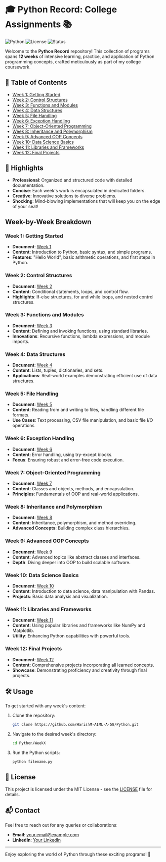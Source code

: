 # 🎓 Python Record: College Assignments 📚

![Python](https://img.shields.io/badge/Python-3.8%2B-blue.svg)
![License](https://img.shields.io/badge/license-MIT-green.svg)
![Status](https://img.shields.io/badge/status-Complete-brightgreen.svg)

Welcome to the **Python Record** repository! This collection of programs spans **12 weeks** of intensive learning, practice, and application of Python programming concepts, crafted meticulously as part of my college coursework.

## 🚀 Table of Contents
- [Week 1: Getting Started](#week-1-getting-started)
- [Week 2: Control Structures](#week-2-control-structures)
- [Week 3: Functions and Modules](#week-3-functions-and-modules)
- [Week 4: Data Structures](#week-4-data-structures)
- [Week 5: File Handling](#week-5-file-handling)
- [Week 6: Exception Handling](#week-6-exception-handling)
- [Week 7: Object-Oriented Programming](#week-7-object-oriented-programming)
- [Week 8: Inheritance and Polymorphism](#week-8-inheritance-and-polymorphism)
- [Week 9: Advanced OOP Concepts](#week-9-advanced-oop-concepts)
- [Week 10: Data Science Basics](#week-10-data-science-basics)
- [Week 11: Libraries and Frameworks](#week-11-libraries-and-frameworks)
- [Week 12: Final Projects](#week-12-final-projects)

## 🌟 Highlights

- **Professional**: Organized and structured code with detailed documentation.
- **Concise**: Each week's work is encapsulated in dedicated folders.
- **Creative**: Innovative solutions to diverse problems.
- **Shocking**: Mind-blowing implementations that will keep you on the edge of your seat!

## Week-by-Week Breakdown

### Week 1: Getting Started
- **Document**: [Week 1](https://github.com/HarishM-AIML-A-58/Python/tree/main/Week1)
- **Content**: Introduction to Python, basic syntax, and simple programs.
- **Features**: "Hello World", basic arithmetic operations, and first steps in Python.

### Week 2: Control Structures
- **Document**: [Week 2](https://github.com/HarishM-AIML-A-58/Python/tree/main/Week2)
- **Content**: Conditional statements, loops, and control flow.
- **Highlights**: If-else structures, for and while loops, and nested control structures.

### Week 3: Functions and Modules
- **Document**: [Week 3](https://github.com/HarishM-AIML-A-58/Python/tree/main/Week3)
- **Content**: Defining and invoking functions, using standard libraries.
- **Innovations**: Recursive functions, lambda expressions, and module imports.

### Week 4: Data Structures
- **Document**: [Week 4](https://github.com/HarishM-AIML-A-58/Python/tree/main/Week4)
- **Content**: Lists, tuples, dictionaries, and sets.
- **Applications**: Real-world examples demonstrating efficient use of data structures.

### Week 5: File Handling
- **Document**: [Week 5](https://github.com/HarishM-AIML-A-58/Python/tree/main/Week5)
- **Content**: Reading from and writing to files, handling different file formats.
- **Use Cases**: Text processing, CSV file manipulation, and basic file I/O operations.

### Week 6: Exception Handling
- **Document**: [Week 6](https://github.com/HarishM-AIML-A-58/Python/tree/main/Week6)
- **Content**: Error handling, using try-except blocks.
- **Focus**: Ensuring robust and error-free code execution.

### Week 7: Object-Oriented Programming
- **Document**: [Week 7](https://github.com/HarishM-AIML-A-58/Python/tree/main/Week7)
- **Content**: Classes and objects, methods, and encapsulation.
- **Principles**: Fundamentals of OOP and real-world applications.

### Week 8: Inheritance and Polymorphism
- **Document**: [Week 8](https://github.com/HarishM-AIML-A-58/Python/tree/main/Week8)
- **Content**: Inheritance, polymorphism, and method overriding.
- **Advanced Concepts**: Building complex class hierarchies.

### Week 9: Advanced OOP Concepts
- **Document**: [Week 9](https://github.com/HarishM-AIML-A-58/Python/tree/main/Week9)
- **Content**: Advanced topics like abstract classes and interfaces.
- **Depth**: Diving deeper into OOP to build scalable software.

### Week 10: Data Science Basics
- **Document**: [Week 10](https://github.com/HarishM-AIML-A-58/Python/tree/main/Week10)
- **Content**: Introduction to data science, data manipulation with Pandas.
- **Projects**: Basic data analysis and visualization.

### Week 11: Libraries and Frameworks
- **Document**: [Week 11](https://github.com/HarishM-AIML-A-58/Python/tree/main/Week11)
- **Content**: Using popular libraries and frameworks like NumPy and Matplotlib.
- **Utility**: Enhancing Python capabilities with powerful tools.

### Week 12: Final Projects
- **Document**: [Week 12](https://github.com/HarishM-AIML-A-58/Python/tree/main/Week12)
- **Content**: Comprehensive projects incorporating all learned concepts.
- **Showcase**: Demonstrating proficiency and creativity through final projects.

## 🛠️ Usage

To get started with any week's content:
1. Clone the repository:
    ```bash
    git clone https://github.com/HarishM-AIML-A-58/Python.git
    ```
2. Navigate to the desired week's directory:
    ```bash
    cd Python/WeekX
    ```
3. Run the Python scripts:
    ```bash
    python filename.py
    ```

## 📄 License

This project is licensed under the MIT License - see the [LICENSE](https://github.com/HarishM-AIML-A-58/Python/blob/main/LICENSE) file for details.

## 📬 Contact

Feel free to reach out for any queries or collaborations:
- **Email**: your.email@example.com
- **LinkedIn**: [Your LinkedIn](https://www.linkedin.com/in/yourprofile/)

---

Enjoy exploring the world of Python through these exciting programs! 🌟
